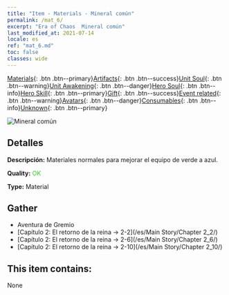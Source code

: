 ```yaml
---
title: "Item - Materials - Mineral común"
permalink: /mat_6/
excerpt: "Era of Chaos  Mineral común"
last_modified_at: 2021-07-14
locale: es
ref: "mat_6.md"
toc: false
classes: wide
---
```

 [Materials](/ItemsES/){: .btn .btn--primary}[Artifacts](/ItemsES/Artifacts/){: .btn .btn--success}[Unit Soul](/ItemsES/UnitSoul/){: .btn .btn--warning}[Unit Awakening](/ItemsES/UnitAwakening/){: .btn .btn--danger}[Hero Soul](/ItemsES/HeroSoul/){: .btn .btn--info}[Hero Skill](/ItemsES/HeroSkill/){: .btn .btn--primary}[Gift](/ItemsES/Gift/){: .btn .btn--success}[Event related](/ItemsES/Events/){: .btn .btn--warning}[Avatars](/ItemsES/Avatars/){: .btn .btn--danger}[Consumables](/ItemsES/Consumables/){: .btn .btn--info}[Unknown](/ItemsES/Unknown/){: .btn .btn--primary}

 ![Mineral común](/images/t/i_cailiao_kuangshi1.png)

## Detalles
 **Descripción:** Materiales normales para mejorar el equipo de verde a azul.

 **Quality:** <span style="color: #32CD32">OK</span>

 **Type:** Material

## Gather

*    Aventura de Gremio 
*    [Capítulo 2: El retorno de la reina -> 2-2](/es/Main Story/Chapter 2_2/) 
*    [Capítulo 2: El retorno de la reina -> 2-6](/es/Main Story/Chapter 2_6/) 
*    [Capítulo 2: El retorno de la reina -> 2-10](/es/Main Story/Chapter 2_10/) 

## This item contains:

  None

